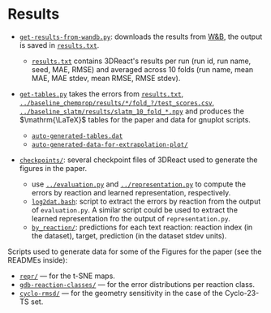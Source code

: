# Results

* [`get-results-from-wandb.py`](./get-results-from-wandb.py):
  downloads the results from [W&B](https://wandb.ai/equireact/projects), the output is saved in [`results.txt`](results.txt).
  * [`results.txt`](results.txt) contains 3DReact's results per run (run id, run name, seed, MAE, RMSE)
  and averaged across 10 folds (run name, mean MAE, MAE stdev, mean RMSE, RMSE stdev).

* [`get-tables.py`](get-tables.py) takes the errors from [`results.txt`](results.txt),
  [`../baseline_chemprop/results/*/fold_?/test_scores.csv`](../baseline_chemprop/results/),
  [`../baseline_slatm/results/slatm_10_fold_*.npy`](../baseline_slatm/results/)
  and produces the $\mathrm{\LaTeX}$ tables for the paper and data for gnuplot scripts. 
  * [`auto-generated-tables.dat`](auto-generated-tables.dat)
  * [`auto-generated-data-for-extrapolation-plot/`](auto-generated-data-for-extrapolation-plot)

* [`checkpoints/`](checkpoints): several checkpoint files of 3DReact used to generate the figures in the paper.
  * use [`../evaluation.py`](../evaluation.py) and [`../representation.py`](../representation.py)
    to compute the errors by reaction and learned representation, respectively.
  * [`log2dat.bash`](log2dat.bash): script to extract the errors by reaction from the output of `evaluation.py`. A similar script could be used
    to extract the learned representation fro the output of `representation.py`.
  * [`by_reaction/`](by_reaction/): predictions for each text reaction: reaction index (in the dataset), target, prediction (in the dataset stdev units).

Scripts used to generate data for some of the Figures for the paper (see the READMEs inside): 
* [`repr/`](repr) — for the t-SNE maps.
* [`gdb-reaction-classes/`](gdb-reaction-classes) — for the error distributions per reaction class.
* [`cyclo-rmsd/`](cyclo-rmsd) — for the geometry sensitivity in the case of the Cyclo-23-TS set.

